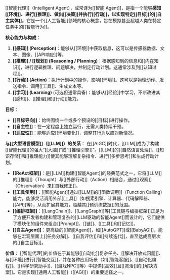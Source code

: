 [[智能代理]]（Intelligent Agent），或常译为[[智能 Agent]]，是指一个能够**感知[[环境]]、进行[[推理]]、做出[[决策]]并执行[[行动]]，以实现特定[[目标]]的[[自主实体]]**。它是一个[[人工智能]]领域的核心概念，旨在模拟甚至超越人类在特定任务中的[[智能行为]]。

**核心能力与构成**：

1.  **[[感知]] (Perception)**：能够从[[环境]]中获取信息，这可以是传感器数据、文本、图像、[[API响应]]等。
2.  **[[推理]] / [[规划]] (Reasoning / Planning)**：根据感知到的信息和[[内在知识]]，进行逻辑推理、问题解决，并制定行动计划。这通常涉及到[[认知过程]]。
3.  **[[行动]] (Action)**：执行计划中的操作，影响[[环境]]。这可以是物理动作、发送指令、调用[[工具]]、生成文本等。
4.  **[[学习]] (Learning)** (可选但通常具备)：能够从[[经验]]中学习，不断改进其[[感知]]、[[推理]]和[[行动]]能力。

**目标**：

*   **[[目标导向]]**：始终围绕一个或多个预设的[[目标]]进行操作。
*   **[[自主性]]**：在一定程度上独立运行，无需人类持续干预。
*   **[[适应性]]**：能够适应[[环境变化]]，调整其行为以应对新情况。

**与[[大型语言模型]]（[[LLM]]）的关系**：
在[[AIGC]]时代，[[LLM]]成为了构建[[智能代理]]的强大“[[大脑]]”或“[[推理引擎]]”。[[LLM]]的[[自然语言处理]]、[[知识存储]]和[[推理能力]]使其能够理解复杂指令、进行[[多步思考]]和生成行动计划。

*   **[[ReAct框架]]**：是[[LLM]]构建[[智能Agent]]的经典范式之一，它将[[LLM]]的[[推理]]（Thought）与[[外部行动]]（Action）相结合，通过[[观察]]（Observation）来[[自我修正]]。
*   **[[工具使用]]**：[[智能Agent]]通过[[LLM]]的[[函数调用]]（Function Calling）能力，能够灵活调用外部[[工具]]（如搜索引擎、计算器、代码解释器、[[API]]等），从而扩展其能力，超越其[[预训练数据]]的范围。
*   **[[编排框架]]**：[[LangChain]]、[[LangGraph]]等[[工具链与编排框架]]正是为了方便开发者构建和管理复杂的[[LLM驱动的智能Agent]]而设计的，它们提供了模块化的组件来组合[[Prompt]]、[[链]]、[[工具]]和[[记忆]]。
*   **[[自主Agent]]**：更高级的[[智能Agent]]，如[[AutoGPT]]或[[BabyAGI]]，能够在宏观层面上[[任务分解]]、[[自我评估]]和[[持续迭代]]，直至达成高层次的[[自主目标]]。

**价值**：
[[智能代理]]的价值在于其能够[[自动化]]复杂任务、[[解决开放式问题]]、与[[环境]]进行[[智能交互]]，并在各种应用场景（如[[智能客服]]、[[自动化编程]]、[[科学研究助手]]、[[游戏NPC]]等）中提供[[高效]]且[[灵活]]的[[解决方案]]。它是实现[[通用人工智能]]（[[AGI]]）的重要途径之一。